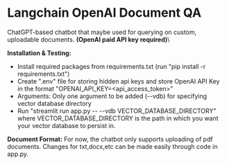 # Langchain OpenAI Document QA
ChatGPT-based chatbot that maybe used for querying on custom, uploadable documents. **(OpenAI paid API key required)**\

**Installation & Testing:**
- Install required packages from requirements.txt (run "pip install -r requirements.txt")
- Create ".env" file for storing hidden api keys and store OpenAI API Key in the format "OPENAI_API_KEY=<api_access_token>"
- Arguments: Only one argument to be added (--vdb) for specifying vector database directory
- Run "streamlit run app.py -- --vdb VECTOR_DATABASE_DIRECTORY" where VECTOR_DATABASE_DIRECTORY is the path in which you want your vector database to persist in.

**Document Format:**
For now, the chatbot only supports uploading of pdf documents. Changes for txt,docx,etc can be made easily through code in app.py.
